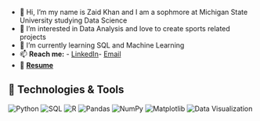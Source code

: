 - 👋 Hi, I’m my name is Zaid Khan and I am a sophmore at Michigan State University studying Data Science
- 👀 I’m interested in Data Analysis and love to create sports related projects
- 🌱 I’m currently learning SQL and Machine Learning
- 📫 **Reach me:** - [LinkedIn](https://www.linkedin.com/in/-zaidkhan)- [Email](mailto:khanzai6@msu.edu)
- 📄 **[Resume](https://github.com/ZaidK4321/ZaidK4321/blob/main/Zaid%20Khan%20Resume.pdf)**


  
  
## 🔧 Technologies & Tools
![Python](https://img.shields.io/badge/Python-3776AB?style=for-the-badge&logo=python&logoColor=white)
![SQL](https://img.shields.io/badge/SQL-000000?style=for-the-badge&logo=postgresql&logoColor=white)
![R](https://img.shields.io/badge/R-276DC3?style=for-the-badge&logo=r&logoColor=white)
![Pandas](https://img.shields.io/badge/Pandas-150458?style=for-the-badge&logo=pandas&logoColor=white)
![NumPy](https://img.shields.io/badge/Numpy-013243?style=for-the-badge&logo=numpy&logoColor=white)
![Matplotlib](https://img.shields.io/badge/Matplotlib-3776AB?style=for-the-badge&logo=matplotlib&logoColor=white)
![Data Visualization](https://img.shields.io/badge/Data%20Visualization-3776AB?style=for-the-badge)



<!---
ZaidK4321/ZaidK4321 is a ✨ special ✨ repository because its `README.md` (this file) appears on your GitHub profile.
You can click the Preview link to take a look at your changes.
--->
